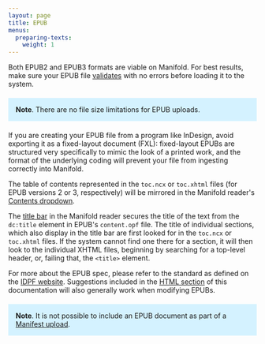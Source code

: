 ```yaml
---
layout: page
title: EPUB
menus:
  preparing-texts:
    weight: 1
---
```


Both EPUB2 and EPUB3 formats are viable on Manifold. For best results, make sure your EPUB file [validates](http://validator.idpf.org/) with no errors before loading it to the system.

<div style="background: #d4f2ff; margin: 20px 0; padding: 15px;">
<strong>Note</strong>. There are no file size limitations for EPUB uploads.
</div>

If you are creating your EPUB file from a program like InDesign, avoid exporting it as a fixed-layout document (FXL): fixed-layout EPUBs are structured very specifically to mimic the look of a printed work, and the format of the underlying coding will prevent your file from ingesting correctly into Manifold.

The table of contents represented in the `toc.ncx` or `toc.xhtml` files (for EPUB versions 2 or 3, respectively) will be mirrored in the Manifold reader's [Contents dropdown](/docs/reading/interface.html#contents).

The [title bar](/docs/reading/interface.html#title-bar) in the Manifold reader secures the title of the text from the `dc:title` element in EPUB's `content.opf` file. The title of individual sections, which also display in the title bar are first looked for in the `toc.ncx` or `toc.xhtml` files. If the system cannot find one there for a section, it will then look to the individual XHTML files, beginning by searching for a top-level header, or, failing that, the `<title>` element.

For more about the EPUB spec, please refer to the standard as defined on the [IDPF website](http://idpf.org/epub/31). Suggestions included in the [HTML section](/docs/projects/preparing/html.html) of this documentation will also generally work when modifying EPUBs. 

<div style="background: #d4f2ff; margin: 20px 0; padding: 15px;">
<strong>Note</strong>. It is not possible to include an EPUB document as part of a <a href="/docs/projects/preparing/index.html#manifest">Manifest upload</a>.
</div>
